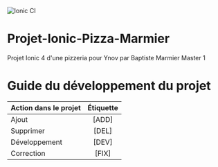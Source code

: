 ![Ionic CI](https://github.com/RexT2507/Projet-Ionic-Pizza-Marmier/workflows/Ionic%20CI/badge.svg?branch=master)

# Projet-Ionic-Pizza-Marmier
Projet Ionic 4 d'une pizzeria pour Ynov par Baptiste Marmier Master 1


# Guide du développement du projet

| Action dans le projet |    Étiquette    |
| :---------------      |:---------------:|
| Ajout                 |      [ADD]      |
| Supprimer             |      [DEL]      |
| Développement         |      [DEV]      |
| Correction            |      [FIX]      |

